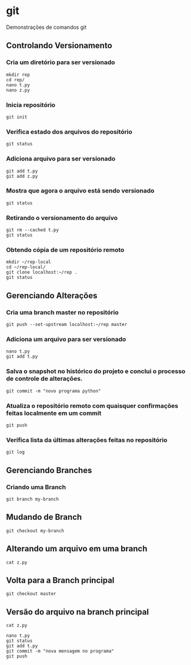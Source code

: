 # git

Demonstrações de comandos git

## Controlando Versionamento

### Cria um diretório para ser versionado
```
mkdir rep
cd rep/
nano t.py
nano z.py
```
### Inicia repositório
```
git init
```

### Verifica estado dos arquivos do repositório
```
git status
```

### Adiciona arquivo para ser versionado
```
git add t.py 
git add z.py 
```

### Mostra que agora o arquivo está sendo versionado
```
git status
```

### Retirando o versionamento do arquivo
```
git rm --cached t.py
git status
```

### Obtendo cópia de um repositório remoto
```
mkdir ~/rep-local
cd ~/rep-local/
git clone localhost:~/rep .
git status
```

## Gerenciando Alterações

### Cria uma branch master no repositório
```
git push --set-upstream localhost:~/rep master
```

### Adiciona um arquivo para ser versionado
```
nano t.py
git add t.py 
```

### Salva o snapshot no histórico do projeto e conclui o processo de controle de alterações. 

```
git commit -m "novo programa python"
```

### Atualiza o repositório remoto com quaisquer confirmações feitas localmente em um commit
```
git push 
```

### Verifica lista da últimas alterações feitas no repositório
```
git log 
```

## Gerenciando Branches

### Criando uma Branch
```
git branch my-branch
```

## Mudando de Branch
```
git checkout my-branch
```

## Alterando um arquivo em uma branch
```
cat z.py
```

## Volta para a Branch principal
```
git checkout master
```

## Versão do arquivo na branch principal
```
cat z.py
```

```
nano t.py 
git status
git add t.py
git commit -m "nova mensagem no programa"
git push
```


